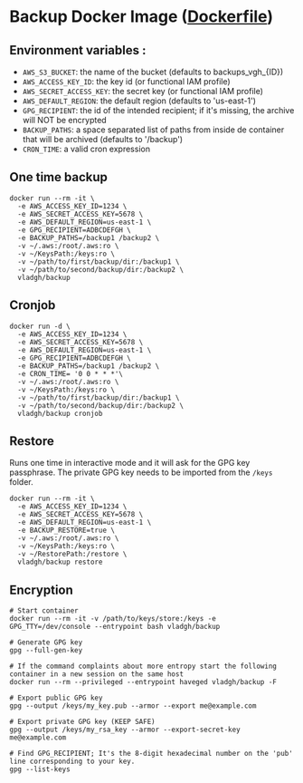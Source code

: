 # Backup Docker Image ([Dockerfile](https://github.com/vladgh/docker_base_images/tree/master/backup))

## Environment variables :

- `AWS_S3_BUCKET`: the name of the bucket (defaults to backups_vgh_{ID})
- `AWS_ACCESS_KEY_ID`: the key id (or functional IAM profile)
- `AWS_SECRET_ACCESS_KEY`: the secret key (or functional IAM profile)
- `AWS_DEFAULT_REGION`: the default region (defaults to 'us-east-1')
- `GPG_RECIPIENT`: the id of the intended recipient; if it's missing, the archive will NOT be encrypted
- `BACKUP_PATHS`: a space separated list of paths from inside de container that will be archived (defaults to '/backup')
- `CRON_TIME`: a valid cron expression

## One time backup

```SH
docker run --rm -it \
  -e AWS_ACCESS_KEY_ID=1234 \
  -e AWS_SECRET_ACCESS_KEY=5678 \
  -e AWS_DEFAULT_REGION=us-east-1 \
  -e GPG_RECIPIENT=ADBCDEFGH \
  -e BACKUP_PATHS=/backup1 /backup2 \
  -v ~/.aws:/root/.aws:ro \
  -v ~/KeysPath:/keys:ro \
  -v ~/path/to/first/backup/dir:/backup1 \
  -v ~/path/to/second/backup/dir:/backup2 \
  vladgh/backup
```

## Cronjob

```SH
docker run -d \
  -e AWS_ACCESS_KEY_ID=1234 \
  -e AWS_SECRET_ACCESS_KEY=5678 \
  -e AWS_DEFAULT_REGION=us-east-1 \
  -e GPG_RECIPIENT=ADBCDEFGH \
  -e BACKUP_PATHS=/backup1 /backup2 \
  -e CRON_TIME= '0 0 * * *'\
  -v ~/.aws:/root/.aws:ro \
  -v ~/KeysPath:/keys:ro \
  -v ~/path/to/first/backup/dir:/backup1 \
  -v ~/path/to/second/backup/dir:/backup2 \
  vladgh/backup cronjob
```
## Restore

Runs one time in interactive mode and it will ask for the GPG key passphrase.
The private GPG key needs to be imported from the `/keys` folder.

```SH
docker run --rm -it \
  -e AWS_ACCESS_KEY_ID=1234 \
  -e AWS_SECRET_ACCESS_KEY=5678 \
  -e AWS_DEFAULT_REGION=us-east-1 \
  -e BACKUP_RESTORE=true \
  -v ~/.aws:/root/.aws:ro \
  -v ~/KeysPath:/keys:ro \
  -v ~/RestorePath:/restore \
  vladgh/backup restore
```

## Encryption

```SH
# Start container
docker run --rm -it -v /path/to/keys/store:/keys -e GPG_TTY=/dev/console --entrypoint bash vladgh/backup

# Generate GPG key
gpg --full-gen-key

# If the command complaints about more entropy start the following container in a new session on the same host
docker run --rm --privileged --entrypoint haveged vladgh/backup -F

# Export public GPG key
gpg --output /keys/my_key.pub --armor --export me@example.com

# Export private GPG key (KEEP SAFE)
gpg --output /keys/my_rsa_key --armor --export-secret-key me@example.com

# Find GPG_RECIPIENT; It's the 8-digit hexadecimal number on the 'pub' line corresponding to your key.
gpg --list-keys
```
